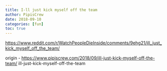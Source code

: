 ```yaml
---
title: I-ll just kick myself off the team
author: PipisCrew
date: 2018-09-10
categories: [fun]
toc: true
---
```


https://www.reddit.com/r/WatchPeopleDieInside/comments/9ehg21/ill_just_kick_myself_off_the_team/

origin - https://www.pipiscrew.com/2018/09/ill-just-kick-myself-off-the-team/ ill-just-kick-myself-off-the-team